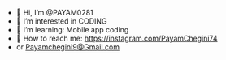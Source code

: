 - 👋 Hi, I’m @PAYAM0281
- 👀 I’m interested in CODING
- 🌱 I’m learning: Mobile app coding
- 📧 How to reach me:
  https://instagram.com/PayamChegini74
- or
  Payamchegini9@Gmail.com
<!---
PAYAM0281/PAYAM0281 is a ✨ special ✨ repository because its `README.md` (this file) appears on your GitHub profile.
You can click the Preview link to take a look at your changes.
--->

